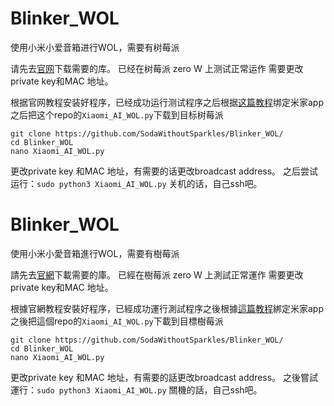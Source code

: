 # Blinker_WOL
使用小米小爱音箱进行WOL，需要有树莓派

请先去[官网](https://diandeng.tech/doc/getting-start-rpi-wifi)下载需要的库。
已经在树莓派 zero W 上测试正常运作
需要更改private key和MAC 地址。

根据官网教程安装好程序，已经成功运行测试程序之后根据[这篇教程](https://diandeng.tech/doc/xiaoai)绑定米家app
之后把这个repo的`Xiaomi_AI_WOL.py`下载到目标树莓派

```
git clone https://github.com/SodaWithoutSparkles/Blinker_WOL/
cd Blinker_WOL
nano Xiaomi_AI_WOL.py
```
更改private key 和MAC 地址，有需要的话更改broadcast address。
之后尝试运行：`sudo python3 Xiaomi_AI_WOL.py`
关机的话，自己ssh吧。

# Blinker_WOL
使用小米小愛音箱進行WOL，需要有樹莓派

請先去[官網](https://diandeng.tech/doc/getting-start-rpi-wifi)下載需要的庫。
已經在樹莓派 zero W 上測試正常運作
需要更改private key和MAC 地址。

根據官網教程安裝好程序，已經成功運行測試程序之後根據[這篇教程](https://diandeng.tech/doc/xiaoai)綁定米家app
之後把這個repo的`Xiaomi_AI_WOL.py`下載到目標樹莓派

```
git clone https://github.com/SodaWithoutSparkles/Blinker_WOL/
cd Blinker_WOL
nano Xiaomi_AI_WOL.py
```
更改private key 和MAC 地址，有需要的話更改broadcast address。
之後嘗試運行：`sudo python3 Xiaomi_AI_WOL.py`
關機的話，自己ssh吧。

